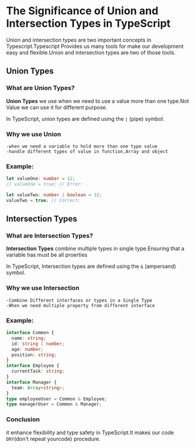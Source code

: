 # The Significance of Union and Intersection Types in TypeScript

Union and intersection types are two important concepts in Typescript.Typescript Provides us many tools for make our development easy and flexible.Union and intersection types are two of those tools.

## Union Types

### What are Union Types?

**Union Types** we use when we need to use a value more than one type.Not Value we can use it for different purpose.

In TypeScript, union types are defined using the `|` (pipe) symbol.

### Why we use Union

    -when we need a variable to hold more than one type value
    -handle different types of value in function,Array and object

### Example:

```typescript
let valueOne: number = 12;
// valueOne = true; // Error: .

let valueTwo: number | boolean = 12;
valueTwo = true; // Correct:
```

## Intersection Types

### What are Intersection Types?

**Intersection Types** combine multiple types in single type.Ensuring that a variable has must be all proerties

In TypeScript, Intersection types are defined using the `&` (ampersand) symbol.

### Why we use Intersection

    -Combine Different interfaces or types in a Single Type
    -When we need multiple property from different interface

### Example:

```typescript
interface Common {
  name: string;
  id: string | number;
  age: number;
  position: string;
}
interface Employee {
  currentTask: string;
}
interface Manager {
  team: Array<string>;
}
type employeeUser = Common & Employee;
type managerUser = Common & Manager;
```

### Conclusion

it enhance flexibility and type safety in TypeScript.It makes our code `DRY`(don't repeat yourcode) procedure.
